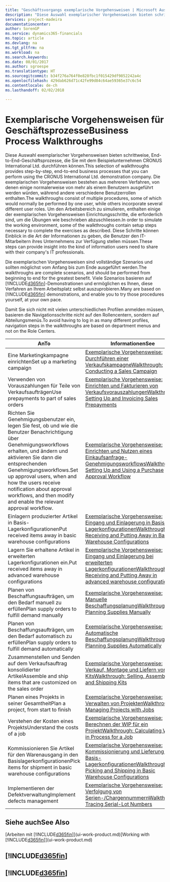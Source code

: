 ```yaml
---
title: "Geschäftsvorgangs exemplarische Vorgehensweisen | Microsoft Ausgleich."
description: "Diese Auswahl exemplarischer Vorgehensweisen bieten schrittweise, End-to-End-Geschäftsprozesse, die Sie mit dem Beispielunternehmen CRONUS International Ltd. durchführen können. Die exemplarischen Vorgehensweisen bestehen aus mehreren Verfahren, von denen einige normalerweise von mehr als einem Benutzern ausgeführt werden würden, während andere verschiedene Benutzerrollen enthalten. Um den Arbeitsbereich zu simulieren, enthalten einige der exemplarischen Vorgehensweisen Einrichtungsschritte, die erforderlich sind, um die Übungen wie beschrieben abzuschliessen. Diese Schritte können Einblick in die Art der Informationen zu geben, die Benutzer den IT-Mitarbeitern ihres Unternehmens zur Verfügung stellen müssen."
services: project-madeira
documentationcenter: 
author: SorenGP
ms.service: dynamics365-financials
ms.topic: article
ms.devlang: na
ms.tgt_pltfrm: na
ms.workload: na
ms.search.keywords: 
ms.date: 08/01/2017
ms.author: sgroespe
ms.translationtype: HT
ms.sourcegitcommit: b34f276a764f0e828fbc1f015429df9852242a4c
ms.openlocfilehash: 429dab626d71c42fe99d84c64ae59365e37c6c54
ms.contentlocale: de-ch
ms.lasthandoff: 02/02/2018

---
```

# <a name="business-process-walkthroughs"></a><span data-ttu-id="fe021-106">Exemplarische Vorgehensweisen für Geschäftsprozesse</span><span class="sxs-lookup"><span data-stu-id="fe021-106">Business Process Walkthroughs</span></span>
<span data-ttu-id="fe021-107">Diese Auswahl exemplarischer Vorgehensweisen bieten schrittweise, End-to-End-Geschäftsprozesse, die Sie mit dem Beispielunternehmen CRONUS International Ltd. durchführen können.</span><span class="sxs-lookup"><span data-stu-id="fe021-107">This selection of walkthroughs provides step-by-step, end-to-end business processes that you can perform using the CRONUS International Ltd. demonstration company.</span></span> <span data-ttu-id="fe021-108">Die exemplarischen Vorgehensweisen bestehen aus mehreren Verfahren, von denen einige normalerweise von mehr als einem Benutzern ausgeführt werden würden, während andere verschiedene Benutzerrollen enthalten.</span><span class="sxs-lookup"><span data-stu-id="fe021-108">The walkthroughs consist of multiple procedures, some of which would normally be performed by one user, while others incorporate several different user roles.</span></span> <span data-ttu-id="fe021-109">Um den Arbeitsbereich zu simulieren, enthalten einige der exemplarischen Vorgehensweisen Einrichtungsschritte, die erforderlich sind, um die Übungen wie beschrieben abzuschliessen.</span><span class="sxs-lookup"><span data-stu-id="fe021-109">In order to simulate the working environment, some of the walkthroughs contain setup steps necessary to complete the exercises as described.</span></span> <span data-ttu-id="fe021-110">Diese Schritte können Einblick in die Art der Informationen zu geben, die Benutzer den IT-Mitarbeitern ihres Unternehmens zur Verfügung stellen müssen.</span><span class="sxs-lookup"><span data-stu-id="fe021-110">These steps can provide insight into the kind of information users need to share with their company's IT professionals.</span></span>  

 <span data-ttu-id="fe021-111">Die exemplarischen Vorgehensweisen sind vollständige Szenarios und sollten möglichst vom Anfang bis zum Ende ausgeführt werden.</span><span class="sxs-lookup"><span data-stu-id="fe021-111">The walkthroughs are complete scenarios, and should be performed from beginning to end for the greatest benefit.</span></span> <span data-ttu-id="fe021-112">Viele Szenarios basieren auf [!INCLUDE[d365fin](includes/d365fin_md.md)]-Demonstrationen und ermöglichen es Ihnen, diese Verfahren an Ihrem Arbeitsplatz selbst auszuprobieren.</span><span class="sxs-lookup"><span data-stu-id="fe021-112">Many are based on [!INCLUDE[d365fin](includes/d365fin_md.md)] demonstrations, and enable you to try those procedures yourself, at your own pace.</span></span>  

 <span data-ttu-id="fe021-113">Damit Sie sich nicht mit vielen unterschiedlichen Profilen anmelden müssen, basieren die Navigationsschritte nicht auf den Rollencentern, sondern auf Abteilungsmenüs.</span><span class="sxs-lookup"><span data-stu-id="fe021-113">To avoid having to log in as many different profiles, navigation steps in the walkthroughs are based on department menus and not on the Role Centers.</span></span>  

|<span data-ttu-id="fe021-114">An</span><span class="sxs-lookup"><span data-stu-id="fe021-114">To</span></span>|<span data-ttu-id="fe021-115">Informationen</span><span class="sxs-lookup"><span data-stu-id="fe021-115">See</span></span>|  
|--------|---------|  
|<span data-ttu-id="fe021-116">Eine Marketingkampagne einrichten</span><span class="sxs-lookup"><span data-stu-id="fe021-116">Set up a marketing campaign</span></span>|[<span data-ttu-id="fe021-117">Exemplarische Vorgehensweise: Durchführen einer Verkaufskampagne</span><span class="sxs-lookup"><span data-stu-id="fe021-117">Walkthrough: Conducting a Sales Campaign</span></span>](walkthrough-conducting-a-sales-campaign.md)|  
|<span data-ttu-id="fe021-118">Verwenden von Vorauszahlungen für Teile von Verkaufsaufträgen</span><span class="sxs-lookup"><span data-stu-id="fe021-118">Use prepayments to part of sales orders</span></span>|[<span data-ttu-id="fe021-119">Exemplarische Vorgehensweise: Einrichten und Fakturieren von Verkaufsvorauszahlungen</span><span class="sxs-lookup"><span data-stu-id="fe021-119">Walkthrough: Setting Up and Invoicing Sales Prepayments</span></span>](walkthrough-setting-up-and-invoicing-sales-prepayments.md)|  
|<span data-ttu-id="fe021-120">Richten Sie Genehmigungsbenutzer ein, legen Sie fest, ob und wie die Benutzer Benachrichtigung über Genehmigungsworkflows erhalten, und ändern und aktivieren Sie dann die entsprechenden Genehmigungsworkflows.</span><span class="sxs-lookup"><span data-stu-id="fe021-120">Set up approval users, when and how the users receive notification about approval workflows, and then modify and enable the relevant approval workflow.</span></span>|[<span data-ttu-id="fe021-121">Exemplarische Vorgehensweise: Einrichten und Nutzen eines Einkaufsanfrage-Genehmigungsworkflows</span><span class="sxs-lookup"><span data-stu-id="fe021-121">Walkthrough: Setting Up and Using a Purchase Approval Workflow</span></span>](walkthrough-setting-up-and-using-a-purchase-approval-workflow.md)|  
|<span data-ttu-id="fe021-122">Einlagern produzierter Artikel in Basis-Lagerkonfigurationen</span><span class="sxs-lookup"><span data-stu-id="fe021-122">Put received items away in basic warehouse configurations</span></span>|[<span data-ttu-id="fe021-123">Exemplarische Vorgehensweise: Eingang und Einlagerung in Basis-Lagerkonfigurationen</span><span class="sxs-lookup"><span data-stu-id="fe021-123">Walkthrough: Receiving and Putting Away in Basic Warehouse Configurations</span></span>](walkthrough-receiving-and-putting-away-in-basic-warehousing.md)|  
|<span data-ttu-id="fe021-124">Lagern Sie erhaltene Artikel in erweiterten Lagerkonfigurationen ein.</span><span class="sxs-lookup"><span data-stu-id="fe021-124">Put received items away in advanced warehouse configurations</span></span>|[<span data-ttu-id="fe021-125">Exemplarische Vorgehensweise: Eingang und Einlagerung bei erweiterten Lagerkonfigurationen</span><span class="sxs-lookup"><span data-stu-id="fe021-125">Walkthrough: Receiving and Putting Away in advanced warehouse configurations</span></span>](walkthrough-receiving-and-putting-away-in-advanced-warehousing.md)|  
|<span data-ttu-id="fe021-126">Planen von Beschaffungsaufträgen, um den Bedarf manuell zu erfüllen</span><span class="sxs-lookup"><span data-stu-id="fe021-126">Plan supply orders to fulfill demand manually</span></span>|[<span data-ttu-id="fe021-127">Exemplarische Vorgehensweise: Manuelle Beschaffungsplanung</span><span class="sxs-lookup"><span data-stu-id="fe021-127">Walkthrough: Planning Supplies Manually</span></span>](walkthrough-planning-supplies-manually.md)|  
|<span data-ttu-id="fe021-128">Planen von Beschaffungsaufträgen, um den Bedarf automatisch zu erfüllen</span><span class="sxs-lookup"><span data-stu-id="fe021-128">Plan supply orders to fulfill demand automatically</span></span>|[<span data-ttu-id="fe021-129">Exemplarische Vorgehensweise: Automatische Beschaffungsplanung</span><span class="sxs-lookup"><span data-stu-id="fe021-129">Walkthrough: Planning Supplies Automatically</span></span>](walkthrough-planning-supplies-automatically.md)|  
|<span data-ttu-id="fe021-130">Zusammenstellen und Senden auf dem Verkaufsauftrag konsolidierter Artikel</span><span class="sxs-lookup"><span data-stu-id="fe021-130">Assemble and ship items that are customized on the sales order</span></span>|[<span data-ttu-id="fe021-131">Exemplarische Vorgehensweise: Verkauf, Montage und Liefern von Kits</span><span class="sxs-lookup"><span data-stu-id="fe021-131">Walkthrough: Selling, Assembling, and Shipping Kits</span></span>](walkthrough-selling-assembling-and-shipping-kits.md)|  
|<span data-ttu-id="fe021-132">Planen eines Projekts in seiner Gesamtheit</span><span class="sxs-lookup"><span data-stu-id="fe021-132">Plan a project, from start to finish</span></span>|[<span data-ttu-id="fe021-133">Exemplarische Vorgehensweise: Verwalten von Projekten</span><span class="sxs-lookup"><span data-stu-id="fe021-133">Walkthrough: Managing Projects with Jobs</span></span>](walkthrough-managing-projects-with-jobs.md)|  
|<span data-ttu-id="fe021-134">Verstehen der Kosten eines Projekts</span><span class="sxs-lookup"><span data-stu-id="fe021-134">Understand the costs of a job</span></span>|[<span data-ttu-id="fe021-135">Exemplarische Vorgehensweise: Berechnen der WIP für ein Projekt</span><span class="sxs-lookup"><span data-stu-id="fe021-135">Walkthrough: Calculating Work in Process for a Job</span></span>](walkthrough-calculating-work-in-process-for-a-job.md)|  
|<span data-ttu-id="fe021-136">Kommissionieren Sie Artikel für den Warenausgang in den Basislagerkonfigurationen</span><span class="sxs-lookup"><span data-stu-id="fe021-136">Pick items for shipment in basic warehouse configurations</span></span>|[<span data-ttu-id="fe021-137">Exemplarische Vorgehensweise: Kommissionierung und Lieferung in Basis-Lagerkonfigurationen</span><span class="sxs-lookup"><span data-stu-id="fe021-137">Walkthrough: Picking and Shipping in Basic Warehouse Configurations</span></span>](walkthrough-picking-and-shipping-in-basic-warehousing.md)|  
|<span data-ttu-id="fe021-138">Implementieren der Defektverwaltung</span><span class="sxs-lookup"><span data-stu-id="fe021-138">Implement defects management</span></span>|[<span data-ttu-id="fe021-139">Exemplarische Vorgehensweise: Verfolgung von Serien-/Chargennummern</span><span class="sxs-lookup"><span data-stu-id="fe021-139">Walkthrough: Tracing Serial-Lot Numbers</span></span>](walkthrough-tracing-serial-lot-numbers.md)|  

## <a name="see-also"></a><span data-ttu-id="fe021-140">Siehe auch</span><span class="sxs-lookup"><span data-stu-id="fe021-140">See Also</span></span>
<span data-ttu-id="fe021-141">[Arbeiten mit [!INCLUDE[d365fin](includes/d365fin_md.md)]](ui-work-product.md)</span><span class="sxs-lookup"><span data-stu-id="fe021-141">[Working with [!INCLUDE[d365fin](includes/d365fin_md.md)]](ui-work-product.md)</span></span>  

## [!INCLUDE[d365fin](includes/free_trial_md.md)]  
## [!INCLUDE[d365fin](includes/training_link_md.md)]

